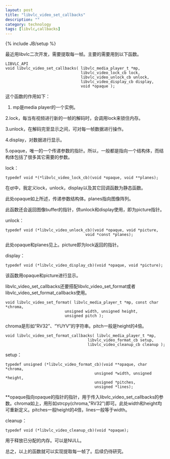 ```yaml
---
layout: post
title: "libvlc_video_set_callbacks"
description: ""
category: technology
tags: [libvlc,callbacks]
---
```

{% include JB/setup %}
<br />

最近用libvlc二次开发，需要提取每一帧。主要的需要用到以下函数。


	LIBVLC_API 
	void libvlc_video_set_callbacks( libvlc_media_player_t *mp,                                     libvlc_video_lock_cb lock,                                     libvlc_video_unlock_cb unlock,                                     libvlc_video_display_cb display,                                     void *opaque );
这个函数的作用如下：
1. mp是media player的一个实例。
2.lock，每当有视频进行新的一帧的解码时，会调用lock来锁住内存。
3.unlock，在解码完至显示之间，可对每一帧数据进行操作。
4.display，对数据进行显示。
5.opaque，唯一的一个传递参数的指针。所以，一般都是指向一个结构体，而结构体包括了很多其它需要的参数。
lock：
	typedef void *(*libvlc_video_lock_cb)(void *opaque, void **planes);
	
在qt中，我定义lock，unlock，display以及其它回调函数为静态函数。
此处opaque如上所述，传递参数结构体。planes指向图像阵列。
此函数还会返回图像buffer的指针，供unlock和display使用，即为picture指针。
unlock：
	typedef void (*libvlc_video_unlock_cb)(void *opaque, void *picture,                                       void *const *planes);此处opaque和planes见上。picture即为lock返回的指针。
display：
	typedef void (*libvlc_video_display_cb)(void *opaque, void *picture);
	
该函数用opaque和picture进行显示。



libvlc_video_set_callbacks还要搭配libvlc_video_set_format或者libvlc_video_set_format_callbacks使用。


	void libvlc_video_set_format( libvlc_media_player_t *mp, const char *chroma,                              unsigned width, unsigned height,                              unsigned pitch );

chroma是形如“RV32”、“YUYV”的字符串。pitch一般是height的4倍。

	void libvlc_video_set_format_callbacks( libvlc_media_player_t *mp,                                        libvlc_video_format_cb setup,                                        libvlc_video_cleanup_cb cleanup );
setup：
	typedef unsigned (*libvlc_video_format_cb)(void **opaque, char *chroma,                                           unsigned *width, unsigned *height,                                           unsigned *pitches,                                           unsigned *lines);**opaque指向opaque的指针的指针，用于传入libvlc_video_set_callbacks的参数。chroma如上，用形如strcpy(chroma,"RV32")即可。此处width和height均可重新定义。pitches一般height的4倍，lines一般等于width。
cleanup：
	typedef void (*libvlc_video_cleanup_cb)(void *opaque);用于释放已分配的内存。可以是NULL。


总之，以上的函数就可以实现提取每一帧了。后续仍待研究。
                                 
                             